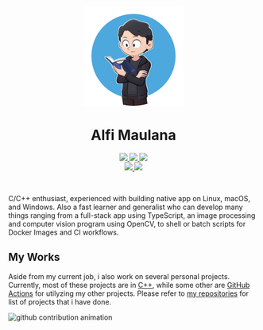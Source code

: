 <p align="center">
  <img src="https://raw.githubusercontent.com/threeal/threeal/main/threeal.png" width="200"/>
</p>
<h1 align="center">Alfi Maulana</h1>
<p align="center">
  <a href="mailto:alfi.maulana.f@gmail.com">
    <img src="https://img.shields.io/badge/Gmail-mail%20me-f14336?logo=gmail"/>
  </a>
  <a href="https://twitter.com/_alfi_maulana">
    <img src="https://img.shields.io/badge/Twitter-follow%20me-1d9bf0?logo=twitter"/>
  </a>
  <a href="http://discordapp.com/users/414737288304525314">
    <img src="https://img.shields.io/badge/Discord-chat%20me-5865f2?logo=discord&logoColor=f5f5f5"/>
  </a>
  <br/>
  <a href="https://www.linkedin.com/in/alfi-maulana-40546184/">
    <img src="https://img.shields.io/badge/LinkedIn-connect%20with%20me-2a66bc?logo=linkedin"/>
  </a>
  <a href="https://steamcommunity.com/id/threeal">
    <img src="https://img.shields.io/badge/Steam-play%20with%20me-2f6894?logo=steam"/>
  </a>
</p>

<br/>

C/C++ enthusiast, experienced with building native app on Linux, macOS, and Windows.
Also a fast learner and generalist who can develop many things ranging from a full-stack app using TypeScript,
an image processing and computer vision program using OpenCV,
to shell or batch scripts for Docker Images and CI workflows.

## My Works

Aside from my current job, i also work on several personal projects.
Currently, most of these projects are in [C++](https://isocpp.org/),
  while some other are [GitHub Actions](https://github.com/features/actions) for utilyzing my other projects.
Please refer to [my repositories](https://github.com/threeal?tab=repositories) for list of projects that i have done.

![github contribution animation](https://raw.githubusercontent.com/threeal/threeal/output/github-snake.svg)
